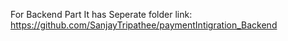 For Backend Part It has Seperate folder
link: https://github.com/SanjayTripathee/paymentIntigration_Backend
